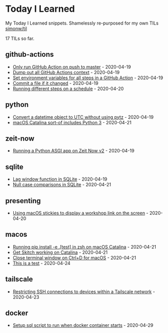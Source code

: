 # Today I Learned

My Today I Learned snippets. Shamelessly re-purposed for my own TILs [simonw/til](https://til.simonwillison.net/)

<!-- count starts -->17<!-- count ends --> TILs so far.

<!-- index starts -->
## github-actions

* [Only run GitHub Action on push to master](https://github.com/joey-kendall/til-1/blob/master/github-actions/only-master.md) - 2020-04-19
* [Dump out all GitHub Actions context](https://github.com/joey-kendall/til-1/blob/master/github-actions/dump-context.md) - 2020-04-19
* [Set environment variables for all steps in a GitHub Action](https://github.com/joey-kendall/til-1/blob/master/github-actions/set-environment-for-all-steps.md) - 2020-04-19
* [Commit a file if it changed](https://github.com/joey-kendall/til-1/blob/master/github-actions/commit-if-file-changed.md) - 2020-04-19
* [Running different steps on a schedule](https://github.com/joey-kendall/til-1/blob/master/github-actions/different-steps-on-a-schedule.md) - 2020-04-20

## python

* [Convert a datetime object to UTC without using pytz](https://github.com/joey-kendall/til-1/blob/master/python/convert-to-utc-without-pytz.md) - 2020-04-19
* [macOS Catalina sort-of includes Python 3](https://github.com/joey-kendall/til-1/blob/master/python/macos-catalina-sort-of-ships-with-python3.md) - 2020-04-21

## zeit-now

* [Running a Python ASGI app on Zeit Now v2](https://github.com/joey-kendall/til-1/blob/master/zeit-now/python-asgi-on-now-v2.md) - 2020-04-19

## sqlite

* [Lag window function in SQLite](https://github.com/joey-kendall/til-1/blob/master/sqlite/lag-window-function.md) - 2020-04-19
* [Null case comparisons in SQLite](https://github.com/joey-kendall/til-1/blob/master/sqlite/null-case.md) - 2020-04-21

## presenting

* [Using macOS stickies to display a workshop link on the screen](https://github.com/joey-kendall/til-1/blob/master/presenting/stickies-for-workshop-links.md) - 2020-04-20

## macos

* [Running pip install -e .[test] in zsh on macOS Catalina](https://github.com/joey-kendall/til-1/blob/master/macos/zsh-pip-install.md) - 2020-04-21
* [Get Skitch working on Catalina](https://github.com/joey-kendall/til-1/blob/master/macos/skitch-catalina.md) - 2020-04-21
* [Close terminal window on Ctrl+D for macOS](https://github.com/joey-kendall/til-1/blob/master/macos/close-terminal-on-ctrl-d.md) - 2020-04-21
* [This is a test](https://github.com/joey-kendall/til-1/blob/master/macos/this-is-a-test.md) - 2020-04-24

## tailscale

* [Restricting SSH connections to devices within a Tailscale network](https://github.com/joey-kendall/til-1/blob/master/tailscale/lock-down-sshd.md) - 2020-04-23

## docker

* [Setup sql script to run when docker container starts](https://github.com/joey-kendall/til-1/blob/master/docker/setup-sql-script-to-run-at-start-of-container.md) - 2020-04-29
<!-- index ends -->
